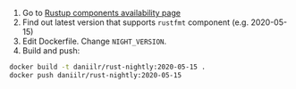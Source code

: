 1. Go to [Rustup components availability page](https://rust-lang.github.io/rustup-components-history/)
2. Find out latest version that supports `rustfmt` component (e.g. 2020-05-15)
3. Edit Dockerfile. Change `NIGHT_VERSION`.
4. Build and push:

```bash
docker build -t daniilr/rust-nightly:2020-05-15 .
docker push daniilr/rust-nightly:2020-05-15 
```
